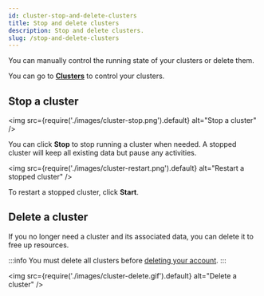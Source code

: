 ```yaml
---
id: cluster-stop-and-delete-clusters
title: Stop and delete clusters
description: Stop and delete clusters.
slug: /stop-and-delete-clusters
---
```


You can manually control the running state of your clusters or delete them.

You can go to [**Clusters**](https://risingwave.cloud/clusters/) to control your clusters.


## Stop a cluster


<grid
 container
 direction="row"
 spacing="20"
 justifyContent="space-between"
 justifyItems="stretch"
 alignItems="baseline">

<grid item xs={6} md={6}>

<img
  src={require('./images/cluster-stop.png').default}
  alt="Stop a cluster"
/>

You can click **Stop** to stop running a cluster when needed. A stopped cluster will keep all existing data but pause any activities.

</grid>

<grid item xs={6} md={6}>

<img
  src={require('./images/cluster-restart.png').default}
  alt="Restart a stopped cluster"
/>

To restart a stopped cluster, click **Start**.
  
</grid>

</grid>

## Delete a cluster

If you no longer need a cluster and its associated data, you can delete it to free up resources.

:::info
You must delete all clusters before [deleting your account](account-manage-your-account.md/?task=delete-account).
:::

<img
  src={require('./images/cluster-delete.gif').default}
  alt="Delete a cluster"
/>
